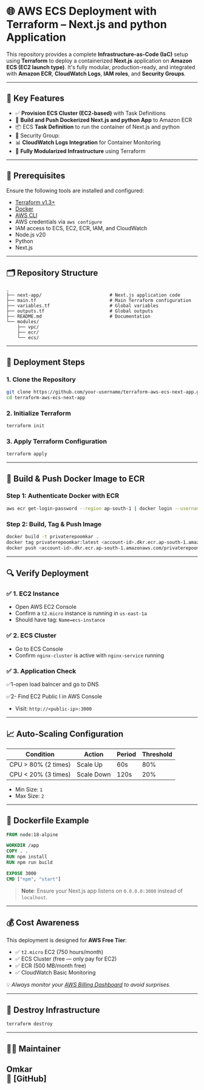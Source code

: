 
# 🌐 AWS ECS Deployment with Terraform – Next.js and python Application

This repository provides a complete **Infrastructure-as-Code (IaC)** setup using **Terraform** to deploy a containerized **Next.js** application on **Amazon ECS (EC2 launch type)**. It's fully modular, production-ready, and integrated with **Amazon ECR**, **CloudWatch Logs**, **IAM roles**, and **Security Groups**.

---

## 📌 Key Features

- ✅ **Provision ECS Cluster (EC2-based)** with Task Definitions
- 🐳 **Build and Push Dockerized Next.js and python App** to Amazon ECR
- 📦 ECS **Task Definition** to run the container of Next.js and python
- 🔐 Security Group: 
- 📊 **CloudWatch Logs Integration** for Container Monitoring
- 🧱 **Fully Modularized Infrastructure** using Terraform

---

## 🧰 Prerequisites

Ensure the following tools are installed and configured:

- [Terraform v1.3+](https://www.terraform.io/downloads)
- [Docker](https://www.docker.com/get-started/)
- [AWS CLI](https://docs.aws.amazon.com/cli/latest/userguide/install-cliv2.html)
- AWS credentials via `aws configure`
- IAM access to ECS, EC2, ECR, IAM, and CloudWatch
- Node.js v20
- Python
- Next.js

---

## 🗂️ Repository Structure

```
.
├── next-app/                         # Next.js application code
├── main.tf                           # Main Terraform configuration
├── variables.tf                      # Global variables
├── outputs.tf                        # Global outputs
├── README.md                         # Documentation
└── modules/
    ├── vpc/
    ├── ecr/
    └── ecs/
```

---

## 🚀 Deployment Steps

### 1. Clone the Repository

```bash
git clone https://github.com/your-username/terraform-aws-ecs-next-app.git
cd terraform-aws-ecs-next-app
```

### 2. Initialize Terraform

```bash
terraform init
```

### 3. Apply Terraform Configuration

```bash
terraform apply
```

---

## 🐳 Build & Push Docker Image to ECR

### Step 1: Authenticate Docker with ECR

```bash
aws ecr get-login-password --region ap-south-1 | docker login --username AWS --password-stdin <account-id>.dkr.ecr.ap-south-1.amazonaws.com
```

### Step 2: Build, Tag & Push Image

```bash
docker build -t privaterepoomkar .
docker tag privaterepoomkar:latest <account-id>.dkr.ecr.ap-south-1.amazonaws.com/privaterepoomkar:latest
docker push <account-id>.dkr.ecr.ap-south-1.amazonaws.com/privaterepoomkar:latest
```

---

## 🔍 Verify Deployment


### ✅ 1. EC2 Instance
- Open AWS EC2 Console
- Confirm a `t2.micro` instance is running in `us-east-1a`
- Should have tag: `Name=ecs-instance`

### ✅ 2. ECS Cluster
- Go to ECS Console
- Confirm `nginx-cluster` is active with `nginx-service` running

### ✅ 3. Application Check
✅1-open load balncer and go to DNS 

✅2- Find EC2 Public I in AWS Console
- Visit: `http://<public-ip>:3000`

---

## 📈 Auto-Scaling Configuration

| Condition            | Action    | Period | Threshold |
|----------------------|-----------|--------|-----------|
| CPU > 80% (2 times)  | Scale Up  | 60s    | 80%       |
| CPU < 20% (3 times)  | Scale Down| 120s   | 20%       |

- Min Size: `1`
- Max Size: `2`

---

## 🐳 Dockerfile Example

```Dockerfile
FROM node:18-alpine

WORKDIR /app
COPY . .
RUN npm install
RUN npm run build

EXPOSE 3000
CMD ["npm", "start"]
```

> **Note**: Ensure your Next.js app listens on `0.0.0.0:3000` instead of `localhost`.

---

## 💰 Cost Awareness

This deployment is designed for **AWS Free Tier**:

- ✅ `t2.micro` EC2 (750 hours/month)
- ✅ ECS Cluster (free — only pay for EC2)
- ✅ ECR (500 MB/month free)
- ✅ CloudWatch Basic Monitoring

💡 *Always monitor your [AWS Billing Dashboard](https://console.aws.amazon.com/billing/home) to avoid surprises.*

---

## 🧹 Destroy Infrastructure

```bash
terraform destroy
```

---

## 👨‍💻 Maintainer

**Omkar**  
📂 [GitHub]
---


